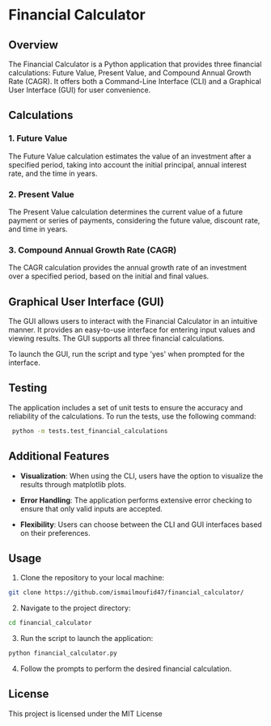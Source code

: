 # Financial Calculator

## Overview

The Financial Calculator is a Python application that provides three financial calculations: Future Value, Present Value, and Compound Annual Growth Rate (CAGR). It offers both a Command-Line Interface (CLI) and a Graphical User Interface (GUI) for user convenience.

## Calculations

### 1. Future Value

The Future Value calculation estimates the value of an investment after a specified period, taking into account the initial principal, annual interest rate, and the time in years.

### 2. Present Value

The Present Value calculation determines the current value of a future payment or series of payments, considering the future value, discount rate, and time in years.

### 3. Compound Annual Growth Rate (CAGR)

The CAGR calculation provides the annual growth rate of an investment over a specified period, based on the initial and final values.

## Graphical User Interface (GUI)

The GUI allows users to interact with the Financial Calculator in an intuitive manner. It provides an easy-to-use interface for entering input values and viewing results. The GUI supports all three financial calculations.

To launch the GUI, run the script and type 'yes' when prompted for the interface.

## Testing

The application includes a set of unit tests to ensure the accuracy and reliability of the calculations. To run the tests, use the following command:

```bash
 python -m tests.test_financial_calculations
```

## Additional Features

- **Visualization**: When using the CLI, users have the option to visualize the results through matplotlib plots.

- **Error Handling**: The application performs extensive error checking to ensure that only valid inputs are accepted.

- **Flexibility**: Users can choose between the CLI and GUI interfaces based on their preferences.

## Usage

1. Clone the repository to your local machine:

```bash
git clone https://github.com/ismailmoufid47/financial_calculator/
```

2. Navigate to the project directory:

```bash
cd financial_calculator
```

3. Run the script to launch the application:

```bash
python financial_calculator.py
```

4. Follow the prompts to perform the desired financial calculation.

## License

This project is licensed under the MIT License
